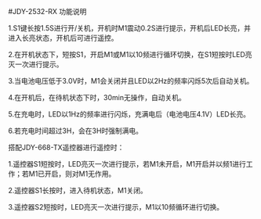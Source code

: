 #JDY-2532-RX 功能说明

1.S1键长按1.5S进行开/关机，开机时M1震动0.2S进行提示，开机后LED长亮，并进入长亮状态，开机后可进行遥控。

2.在开机状态下，短按S1，开启M1或M1以10频进行循环切换，在S1短按时LED亮灭一次进行提示。

3.当电池电压低于3.0V时，M1会关闭并且LED以2Hz的频率闪烁5次后自动关机。

4.在开机后，在待机状态下时，30min无操作，自动关机。

5.在充电时，LED以1Hz的频率进行闪烁，充满电后（电池电压4.1V）LED长亮。

6.若充电时间超过3H，会在3H时强制满电。


搭配JDY-668-TX遥控器进行遥控时：

1.遥控器S1短按时，LED亮灭一次进行提示，若M1未开启，M1开启并以频1进行工作；若M1已开启，则对M1无作用。

2.遥控器S1长按时，进入待机状态，M1关闭。

3.遥控器S2短按时，LED亮灭一次进行提示，M1以10频循环进行切换。
